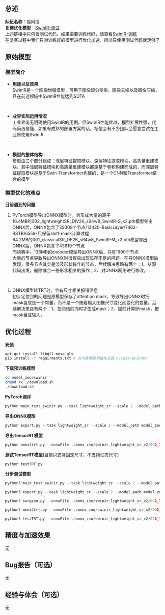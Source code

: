 ## 总述  
**队伍名称**：摇阿摇  
**复赛优化模型**：[SwinIR-测试](https://github.com/JingyunLiang/SwinIR)  
上述链接中只包含测试代码，如果需要训练代码，请查看[SwinIR-训练](https://github.com/cszn/KAIR/blob/master/docs/README_SwinIR.md)  
在复赛过程中我们只对训练好的模型进行优化加速，所以只使用测试代码就足够了  

## 原始模型
### 模型简介
- **用途以及效果**  
  SwinIR是一个图像增强模型，可用于图像超分辨率、图像去噪以及图像压缩，且在前述领域中SwinIR性能达到SOTA  
<br/>

- **业界实际运用情况**  
  工业界尚无明确使用SwinIR的用例。但SwinIR性能优越，模型扩展性强，代码简洁易懂，如果有成熟的部署方案的话，相信会有不少团队会愿意尝试在工业界使用SwinIR  
<br/>

- **模型的整体结构**  
  模型由三个部分组成：浅层特征提取模块，深层特征提取模块，高质量重建模块。其中浅层特征模块和高质量重建模块都是基于卷积构建而成的，而深层特征提取模块是基于Swin-Transformer构建的，是一个CNN和Transformer结合的模型  

### 模型优化的难点

**目前遇到的问题**  
1. PyTorch模型导出ONNX模型时，会形成大量的算子  
16.4MB的002_lightweightSR_DIV2K_s64w8_SwinIR-S_x2.pth模型导出ONNX后，ONNX包含了29308个节点/13420-BasicLayer/7462-RSTB/6559-只保留shift-mask计算过程  
64.2MB的001_classicalSR_DF2K_s64w8_SwinIR-M_x2.pth模型导出ONNX后，ONNX包含了43819个节点  
而初赛中，136MB的encoder模型导出ONNX后，只有1990个节点  
大量的节点导致导出ONNX时很容易出现显存不足的问题。在导ONNX模型后发现，很多节点其实是涉及形状操作的节点，后续解决思路有两个：1、从源代码出发，删除或合一些形状相关的操作；2、对ONNX网络进行修改。  
<br/>

1. ONNX模型转TRT时，会有尺寸相关报错信息  
初步定位到的问题是原模型保存了attention mask，导致导出ONNX时把mask当成是一个常量，而不是一个随着输入图像尺寸变化而变化的变量。后续解决思路有两个：1、在网络前向时才生成mask；2、提前计算好mask，把mask当成输入。  

## 优化过程  

**安装**  
```bash
apt-get install libgl1-mesa-glx
pip install -r requirments.txt # 有可能需要单独先安装 nvidia-pyindex
```


**下载预训练模型**
```bash
cd model_zoo/swinir
chmod +x ./download.sh
./download.sh
```

**PyTorch测评**
```python
python main_test_swinir.py --task lightweight_sr --scale 2 --model_path model_zoo/swinir/002_lightweightSR_DIV2K_s64w8_SwinIR-S_x2.pth --folder_lq testsets/Set5/LR_bicubic/X2 --folder_gt testsets/Set5/HR
```

**导出ONNX模型**
```python
python export.py --task lightweight_sr --scale 2 --model_path model_zoo/swinir/002_lightweightSR_DIV2K_s64w8_SwinIR-S_x2.pth --folder_lq testsets/Set5/LR_bicubic/X2 --folder_gt testsets/Set5/HR
```

**导出TensorRT模型**
```python
python onnx2trt.py --onnxFile ./onnx_zoo/swinir_lightweight_sr_x2/002_lightweightSR_DIV2K_s64w8_SwinIR-S_x2.onnx
```

**测试TensorRT模型**(目前只支持固定尺寸，不支持动态尺寸)  
```python
python testTRT.py
```


**分步测试模型** 
```python
python3 main_test_swinir.py --task lightweight_sr --scale 2 --model_path model_zoo/swinir/002_lightweightSR_DIV2K_s64w8_SwinIR-S_x2.pth --folder_lq testsets/Set5/LR_bicubic/X2 --folder_gt testsets/Set5/HR

python3 export.py --task lightweight_sr --scale 2 --model_path model_zoo/swinir/002_lightweightSR_DIV2K_s64w8_SwinIR-S_x2.pth --folder_lq testsets/Set5/LR_bicubic/X2 --folder_gt testsets/Set5/HR

python3 surgeon.py --onnxFile ./onnx_zoo/swinir_lightweight_sr_x2/002_lightweightSR_DIV2K_s64w8_SwinIR-S_x2.onnx

python3 onnx2trt.py --onnxFile ./onnx_zoo/swinir_lightweight_sr_x2/002_lightweightSR_DIV2K_s64w8_SwinIR-S_x2_surgeon.onnx

python3 testTRT.py --onnxFile ./onnx_zoo/swinir_lightweight_sr_x2/002_lightweightSR_DIV2K_s64w8_SwinIR-S_x2_surgeon.onnx --TRTFile ./onnx_zoo/swinir_lightweight_sr_x2/002_lightweightSR_DIV2K_s64w8_SwinIR-S_x2_surgeon.plan
```

## 精度与加速效果
无

## Bug报告（可选）
无

## 经验与体会（可选）
无